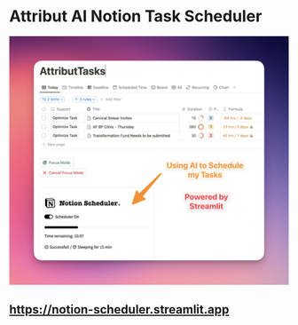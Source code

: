 # Attribut AI Notion Task Scheduler

![image](images/streamlit.png)

## https://notion-scheduler.streamlit.app
